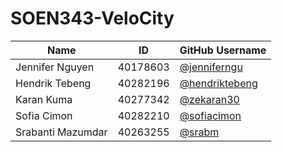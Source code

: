 # SOEN343-VeloCity
| Name                    | ID        | GitHub Username     
|-------------------------|-----------|---------------------|
| Jennifer Nguyen          | 40178603  | [@jenniferngu](https://github.com/jenniferngu) | 
| Hendrik Tebeng    | 40282196  | [@hendriktebeng](https://github.com/hendriktebeng)       |
| Karan Kuma   | 40277342  | [@zekaran30](https://github.com/zekaran30)           |
| Sofia Cimon        | 40282210  | [@sofiacimon](https://github.com/sofiacimon)               |
| Srabanti Mazumdar     | 40263255  | [@srabm](https://github.com/srabm)             |

